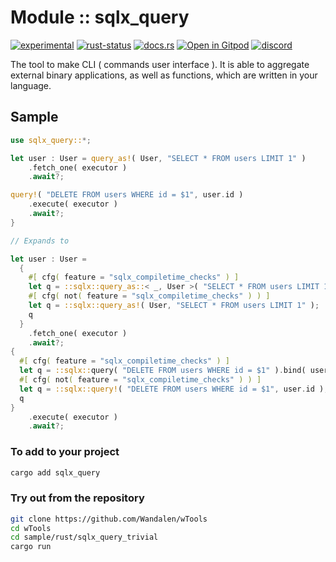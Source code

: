 <!-- {{# generate.module_header{} #}} -->

# Module :: sqlx_query
[![experimental](https://raster.shields.io/static/v1?label=stability&message=experimental&color=orange&logoColor=eee)](https://github.com/emersion/stability-badges#experimental) [![rust-status](https://github.com/Wandalen/wTools/actions/workflows/Modulesqlx_queryPush.yml/badge.svg)](https://github.com/Wandalen/wTools/actions/workflows/Modulesqlx_queryPush.yml) [![docs.rs](https://img.shields.io/docsrs/sqlx_query?color=e3e8f0&logo=docs.rs)](https://docs.rs/sqlx_query) [![Open in Gitpod](https://raster.shields.io/static/v1?label=try&message=online&color=eee&logo=gitpod&logoColor=eee)](https://gitpod.io/#RUN_PATH=.,SAMPLE_FILE=sample%2Frust%2Fsqlx_query_trivial_sample%2Fsrc%2Fmain.rs,RUN_POSTFIX=--example%20sqlx_query_trivial_sample/https://github.com/Wandalen/wTools) [![discord](https://img.shields.io/discord/872391416519737405?color=eee&logo=discord&logoColor=eee&label=ask)](https://discord.gg/m3YfbXpUUY)

The tool to make CLI ( commands user interface ). It is able to aggregate external binary applications, as well as functions, which are written in your language.

## Sample

<!-- {{# generate.module_sample{} #}} -->

```rust
use sqlx_query::*;

let user : User = query_as!( User, "SELECT * FROM users LIMIT 1" )
    .fetch_one( executor )
    .await?;

query!( "DELETE FROM users WHERE id = $1", user.id )
    .execute( executor )
    .await?;
}

// Expands to

let user : User =
  {
    #[ cfg( feature = "sqlx_compiletime_checks" ) ]
    let q = ::sqlx::query_as::< _, User >( "SELECT * FROM users LIMIT 1" );
    #[ cfg( not( feature = "sqlx_compiletime_checks" ) ) ]
    let q = ::sqlx::query_as!( User, "SELECT * FROM users LIMIT 1" );
    q
  }
    .fetch_one( executor )
    .await?;
{
  #[ cfg( feature = "sqlx_compiletime_checks" ) ]
  let q = ::sqlx::query( "DELETE FROM users WHERE id = $1" ).bind( user.id );
  #[ cfg( not( feature = "sqlx_compiletime_checks" ) ) ]
  let q = ::sqlx::query!( "DELETE FROM users WHERE id = $1", user.id );
  q
}
    .execute( executor )
    .await?;
```

### To add to your project

```sh
cargo add sqlx_query
```

### Try out from the repository

```sh
git clone https://github.com/Wandalen/wTools
cd wTools
cd sample/rust/sqlx_query_trivial
cargo run
```

